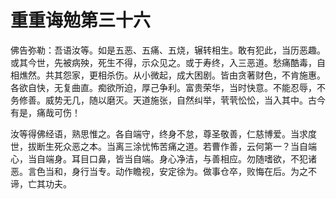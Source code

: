 # 重重诲勉第三十六
佛告弥勒：吾语汝等。如是五恶、五痛、五烧，辗转相生。敢有犯此，当历恶趣。或其今世，先被病殃，死生不得，示众见之。或于寿终，入三恶道。愁痛酷毒，自相燋然。共其怨家，更相杀伤。从小微起，成大困剧。皆由贪著财色，不肯施惠。各欲自快，无复曲直。痴欲所迫，厚己争利。富贵荣华，当时快意。不能忍辱，不务修善。威势无几，随以磨灭。天道施张，自然纠举，茕茕忪忪，当入其中。古今有是，痛哉可伤！

汝等得佛经语，熟思惟之。各自端守，终身不怠，尊圣敬善，仁慈博爱。当求度世，拔断生死众恶之本。当离三涂忧怖苦痛之道。若曹作善，云何第一？当自端心，当自端身。耳目口鼻，皆当自端。身心净洁，与善相应。勿随嗜欲，不犯诸恶。言色当和，身行当专。动作瞻视，安定徐为。做事仓卒，败悔在后。为之不谛，亡其功夫。
